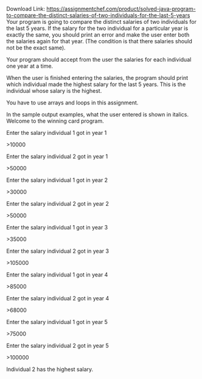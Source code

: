 Download Link: https://assignmentchef.com/product/solved-java-program-to-compare-the-distinct-salaries-of-two-individuals-for-the-last-5-years
<br>
Your program is going to compare the distinct salaries of two individuals for the last 5 years. If the salary for the two individual for a particular year is exactly the same, you should print an error and make the user enter both the salaries again for that year. (The condition is that there salaries should not be the exact same).

Your program should accept from the user the salaries for each individual one year at a time.

When the user is finished entering the salaries, the program should print which individual made the highest salary for the last 5 years. This is the individual whose salary is the highest.

You have to use arrays and loops in this assignment.

In the sample output examples, what the user entered is shown in italics. Welcome to the winning card program.

Enter the salary individual 1 got in year 1

&gt;10000

Enter the salary individual 2 got in year 1

&gt;50000

Enter the salary individual 1 got in year 2

&gt;30000

Enter the salary individual 2 got in year 2

&gt;50000

Enter the salary individual 1 got in year 3

&gt;35000

Enter the salary individual 2 got in year 3

&gt;105000

Enter the salary individual 1 got in year 4

&gt;85000

Enter the salary individual 2 got in year 4

&gt;68000

Enter the salary individual 1 got in year 5

&gt;75000

Enter the salary individual 2 got in year 5

&gt;100000

Individual 2 has the highest salary.